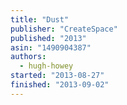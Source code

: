 ```yaml
---
title: "Dust"
publisher: "CreateSpace"
published: "2013"
asin: "1490904387"
authors:
  - hugh-howey
started: "2013-08-27"
finished: "2013-09-02"
---
```

